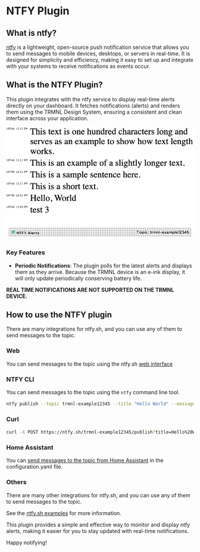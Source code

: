 
# NTFY Plugin

## What is ntfy?

[ntfy](https://ntfy.sh/) is a lightweight, open-source push notification service that allows you to send messages to mobile devices, desktops, or servers in real-time. It is designed for simplicity and efficiency, making it easy to set up and integrate with your systems to receive notifications as events occur.

## What is the NTFY Plugin?

This plugin integrates with the ntfy service to display real-time alerts directly on your dashboard. It fetches notifications (alerts) and renders them using the TRMNL Design System, ensuring a consistent and clean interface across your application.

<kbd>
  <img src="Preview/full.png" width="600" alt="NTFY Plugin">
</kbd>


### Key Features

- **Periodic Notifications**: The plugin polls for the latest alerts and displays them as they arrive. Because the TRMNL device is an e-ink display, it will only update periodically conserving battery life. 

**REAL TIME NOTIFICATIONS ARE NOT SUPPORTED ON THE TRMNL DEVICE.**

## How to use the NTFY plugin

There are many integrations for ntfy.sh, and you can use any of them to send messages to the topic.

### Web

You can send messages to the topic using the ntfy.sh [web interface](https://ntfy.sh/trmnl-example12345/publish?title=Hello%20World&message=This%20is%20a%20test%20message) 

### NTFY CLI
You can send messages to the topic using the `ntfy` command line tool.

```bash
ntfy publish --topic trmnl-example12345 --title "Hello World" --message "This is a test message"
```

### Curl
```bash
curl -X POST https://ntfy.sh/trmnl-example12345/publish?title=Hello%20World&message=This%20is%20a%20test%20message
```

### Home Assistant
You can [send messages to the topic from Home Assistant](https://docs.ntfy.sh/examples/#home-assistant) in the configuration.yaml file.


### Others
There are many other integrations for ntfy.sh, and you can use any of them to send messages to the topic.

See the [ntfy.sh examples](https://docs.ntfy.sh/examples/) for more information.




This plugin provides a simple and effective way to monitor and display ntfy alerts, making it easier for you to stay updated with real-time notifications.

Happy notifying!
